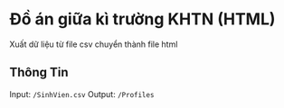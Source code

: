 # Đồ án giữa kì trường KHTN (HTML)
Xuất dữ liệu từ file csv chuyển thành file html

## Thông Tin
Input: `/SinhVien.csv`
Output: `/Profiles`

